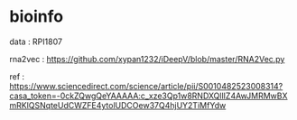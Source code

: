 # bioinfo

data : RPI1807

rna2vec : https://github.com/xypan1232/iDeepV/blob/master/RNA2Vec.py

ref : https://www.sciencedirect.com/science/article/pii/S0010482523008314?casa_token=-0ckZQwgQeYAAAAA:c_xze3Qp1w8RNDXQllIZ4AwJMRMwBXmRKlQSNqteUdCWZFE4ytolUDCOew37Q4hjUY2TiMfYdw
